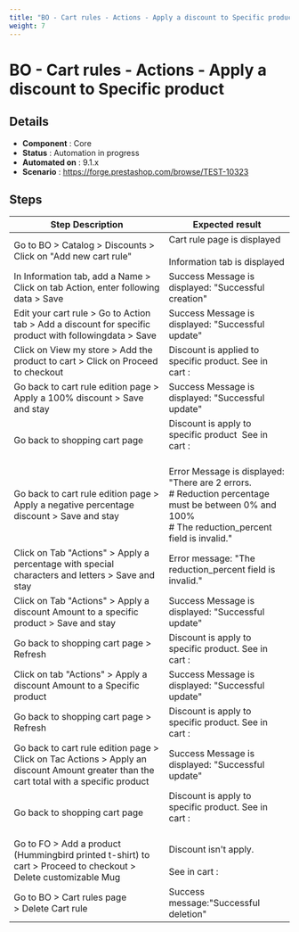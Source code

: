 ```yaml
---
title: "BO - Cart rules - Actions - Apply a discount to Specific product"
weight: 7
---
```


# BO - Cart rules - Actions - Apply a discount to Specific product
## Details
* **Component** : Core
* **Status** : Automation in progress
* **Automated on** : 9.1.x
* **Scenario** : https://forge.prestashop.com/browse/TEST-10323

## Steps
| Step Description | Expected result |
| ----- | ----- |
| Go to BO > Catalog > Discounts > Click on "Add new cart rule" | Cart rule page is displayed<br><br>Information tab is displayed |
| In Information tab, add a Name > Click on tab Action, enter following data > Save | Success Message is displayed: "Successful creation" |
| Edit your cart rule > Go to Action tab > Add a discount for specific product with followingdata > Save | Success Message is displayed: "Successful update" |
| Click on View my store > Add the product to cart > Click on Proceed to checkout | Discount is applied to specific product. See in cart :<br>|1 item|€16.68|<br>|Discount(s)|-€8.34|<br>|Shipping|Free|<br>|Total (tax incl.)|€8.34|<br>| Test|-€8.34 | |
| Go back to cart rule edition page > Apply a 100% discount > Save and stay | Success Message is displayed: "Successful update" |
| Go back to shopping cart page | Discount is apply to specific product  See in cart :<br><br>|1 item|€16.68|<br>|Discount(s)|-€16.68|<br>|Shipping|Free|<br>|Total (tax incl.)|€0.00|<br>| Test|-€16.68| |
| Go back to cart rule edition page > Apply a negative percentage discount > Save and stay | Error Message is displayed: "There are 2 errors.<br> # Reduction percentage must be between 0% and 100%<br> # The reduction_percent field is invalid." |
| Click on Tab "Actions" > Apply a percentage with special characters and letters > Save and stay | Error message: "The reduction_percent field is invalid." |
| Click on Tab "Actions" > Apply a discount Amount to a specific product > Save and stay | Success Message is displayed: "Successful update" |
| Go back to shopping cart page > Refresh | Discount is apply to specific product. See in cart :<br>|1 item|€16.68|<br>|Discount(s)|-€10.00|<br>|Shipping|Free|<br>|Total (tax incl.)|€6.68|<br>|Test| -€10.00 | |
| Click on tab "Actions" > Apply a discount Amount to a Specific product | Success Message is displayed: "Successful update" |
| Go back to shopping cart page > Refresh | Discount is apply to specific product. See in cart :<br>|1 item|€16.68|<br>|Discount(s)|-€12.00|<br>|Shipping|Free|<br>|Total (tax incl.)|€4.68|<br>|Test|-€12.00| |
| Go back to cart rule edition page > Click on Tac Actions > Apply an discount Amount greater than the cart total with a specific product | Success Message is displayed: "Successful update" |
| Go back to shopping cart page | Discount is apply to specific product. See in cart :<br> <br>|1 item|€16.68|<br>|Discount(s)|-€16.68|<br>|Shipping|Free|<br>|Total (tax incl.)|€0.00|<br>|Test|-€16.68| |
| Go to FO > Add a product (Hummingbird printed t-shirt) to cart > Proceed to checkout > Delete customizable Mug | Discount isn't apply.<br><br>See in cart :<br>|1 item|€22.94|<br>|Shipping|Free|<br>|Total (tax incl.)|€22.94| |
| Go to BO > Cart rules page > Delete Cart rule | Success message:"Successful deletion" |
